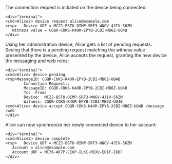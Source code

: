 The connection request is initiated on the device being connected:


~~~~
<div="terminal">
<cmd>Alice2> device request alice@example.com
<rsp>   Device UDF = MCZJ-BSTU-OIMP-SRF3-WNGV-4JIV-56ZM
   Witness value = CGQR-COKS-K4UR-EPYB-2CBI-MB6Z-UQ4B
</div>
~~~~

Using her administration device, Alice gets a list of pending requests. Seeing that
there is a pending request matching the witness value presented by the device, Alice
accepts the request, granting the new device the messaging and web roles:


~~~~
<div="terminal">
<cmd>Alice> device pending
<rsp>MessageID: CGQR-COKS-K4UR-EPYB-2CBI-MB6Z-UQ4B
        Connection Request::
        MessageID: CGQR-COKS-K4UR-EPYB-2CBI-MB6Z-UQ4B
        To:  From: 
        Device:  MCZJ-BSTU-OIMP-SRF3-WNGV-4JIV-56ZM
        Witness: CGQR-COKS-K4UR-EPYB-2CBI-MB6Z-UQ4B
<cmd>Alice> device accept CGQR-COKS-K4UR-EPYB-2CBI-MB6Z-UQ4B /message /web
</div>
~~~~

Alice can now synchronize her newly connected device to her account:


~~~~
<div="terminal">
<cmd>Alice2> device complete
<rsp>   Device UDF = MCZJ-BSTU-OIMP-SRF3-WNGV-4JIV-56ZM
   Account = alice@example.com
   Account UDF = MC76-AK7P-CEKP-ILKC-MEXU-EOIF-I6BF
</div>
~~~~


